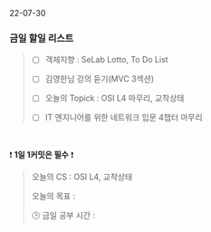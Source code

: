 22-07-30
### 금일 할일 리스트


> - [ ]  객체지향 : SeLab Lotto, To Do List
>
> - [ ]  김영한님 강의 듣기(MVC 3섹션)
>
> - [ ]  오늘의 Topick : OSI L4 마무리, 교착상태
>
> - [ ]  IT 엔지니어를 위한 네트워크 입문 4챕터 마무리


<br/>

❗ **1일 1커밋은 필수** ❗
> 오늘의 CS : OSI L4, 교착상태
>
> 오늘의 목표  :
>
> 🕒 금일 공부 시간 :

<br/>